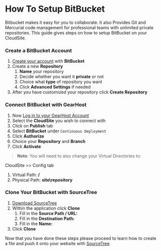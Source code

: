 # How To Setup BitBucket
Bitbucket makes it easy for you to collaborate.  It also Provides Git and Mercurial code management for professional teams with unlimited private repositories. This guide gives steps on how to setup BitBucket on your CloudSite.

### Create a BitBucket Account
1. [Create your account](https://bitbucket.org/account/signup/) with **BitBucket**
2. Create a new **Repository**
	1. **Name** your repository
	2. Decide whether you want it **private** or not
	3. Choice what **type** of repository you want
	4. Click **Advanced Settings** if needed
3. After you have customized your repository click **Create Repository**

### Connect BitBucket with GearHost
1. Now [Log in to your GearHost Account](https://my.gearhost.com/account/login)
2. Select the **CloudSite** you wish to connect with
3. Click on **Publish** tab 
4. Select **BitBucket** under `Continuous Deployment`
5. Click **Authorize**
6. Choice your **Repository** and **Branch**
7. Click **Activate**

>**Note**: You will need to also change your Virtual Directories to:

CloudSite >> Config tab

1. Virtual Path: **/**
2. Physical Path: **site\repository**

### Clone Your BitBucket with SourceTree
1. [Download SourceTree](https://www.sourcetreeapp.com/)
2. Within the application click **Clone**
	1. Fill in the **Source Path / URL:**
	2. Fill in the **Destination Path:**
	3. Fill in the **Name:**
3. Click **Clone**

Now that you have done these steps please proceed to learn how to create a file and push it onto your website with [SourceTree](https://confluence.atlassian.com/bitbucket/copy-your-repository-and-add-files-729980492.html).

